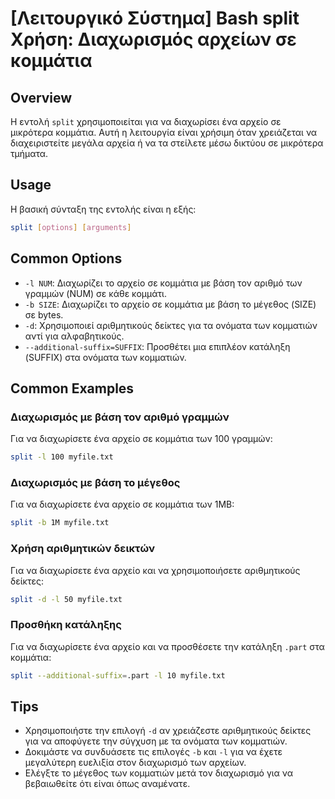 # [Λειτουργικό Σύστημα] Bash split Χρήση: Διαχωρισμός αρχείων σε κομμάτια

## Overview
Η εντολή `split` χρησιμοποιείται για να διαχωρίσει ένα αρχείο σε μικρότερα κομμάτια. Αυτή η λειτουργία είναι χρήσιμη όταν χρειάζεται να διαχειριστείτε μεγάλα αρχεία ή να τα στείλετε μέσω δικτύου σε μικρότερα τμήματα.

## Usage
Η βασική σύνταξη της εντολής είναι η εξής:

```bash
split [options] [arguments]
```

## Common Options
- `-l NUM`: Διαχωρίζει το αρχείο σε κομμάτια με βάση τον αριθμό των γραμμών (NUM) σε κάθε κομμάτι.
- `-b SIZE`: Διαχωρίζει το αρχείο σε κομμάτια με βάση το μέγεθος (SIZE) σε bytes.
- `-d`: Χρησιμοποιεί αριθμητικούς δείκτες για τα ονόματα των κομματιών αντί για αλφαβητικούς.
- `--additional-suffix=SUFFIX`: Προσθέτει μια επιπλέον κατάληξη (SUFFIX) στα ονόματα των κομματιών.

## Common Examples
### Διαχωρισμός με βάση τον αριθμό γραμμών
Για να διαχωρίσετε ένα αρχείο σε κομμάτια των 100 γραμμών:

```bash
split -l 100 myfile.txt
```

### Διαχωρισμός με βάση το μέγεθος
Για να διαχωρίσετε ένα αρχείο σε κομμάτια των 1MB:

```bash
split -b 1M myfile.txt
```

### Χρήση αριθμητικών δεικτών
Για να διαχωρίσετε ένα αρχείο και να χρησιμοποιήσετε αριθμητικούς δείκτες:

```bash
split -d -l 50 myfile.txt
```

### Προσθήκη κατάληξης
Για να διαχωρίσετε ένα αρχείο και να προσθέσετε την κατάληξη `.part` στα κομμάτια:

```bash
split --additional-suffix=.part -l 10 myfile.txt
```

## Tips
- Χρησιμοποιήστε την επιλογή `-d` αν χρειάζεστε αριθμητικούς δείκτες για να αποφύγετε την σύγχυση με τα ονόματα των κομματιών.
- Δοκιμάστε να συνδυάσετε τις επιλογές `-b` και `-l` για να έχετε μεγαλύτερη ευελιξία στον διαχωρισμό των αρχείων.
- Ελέγξτε το μέγεθος των κομματιών μετά τον διαχωρισμό για να βεβαιωθείτε ότι είναι όπως αναμένατε.